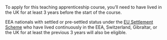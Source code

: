 To apply for this teaching apprenticeship course, you’ll need to have lived in the UK for at least 3 years before the start of the course.

EEA nationals with settled or pre-settled status under the [EU Settlement Scheme](https://www.gov.uk/settled-status-eu-citizens-families) who have lived continuously in the EEA, Switzerland, Gibraltar, or the UK for at least the previous 3 years will also be eligible.
